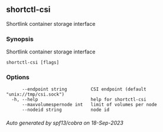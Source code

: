 ## shortctl-csi

Shortlink container storage interface

### Synopsis

Shortlink container storage interface

```
shortctl-csi [flags]
```

### Options

```
      --endpoint string         CSI endpoint (default "unix://tmp/csi.sock")
  -h, --help                    help for shortctl-csi
      --maxvolumespernode int   limit of volumes per node
      --nodeid string           node id
```

###### Auto generated by spf13/cobra on 18-Sep-2023
